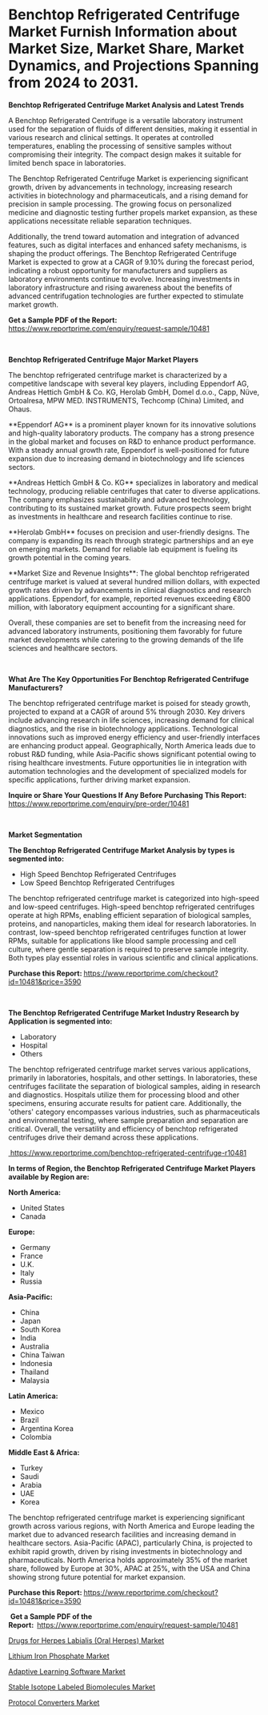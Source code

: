 <p><h1>Benchtop Refrigerated Centrifuge Market Furnish Information about Market Size, Market Share, Market Dynamics, and Projections Spanning from 2024 to 2031.</h1></p><p><strong>Benchtop Refrigerated Centrifuge Market Analysis and Latest Trends</strong></p>
<p><p>A Benchtop Refrigerated Centrifuge is a versatile laboratory instrument used for the separation of fluids of different densities, making it essential in various research and clinical settings. It operates at controlled temperatures, enabling the processing of sensitive samples without compromising their integrity. The compact design makes it suitable for limited bench space in laboratories.</p><p>The Benchtop Refrigerated Centrifuge Market is experiencing significant growth, driven by advancements in technology, increasing research activities in biotechnology and pharmaceuticals, and a rising demand for precision in sample processing. The growing focus on personalized medicine and diagnostic testing further propels market expansion, as these applications necessitate reliable separation techniques. </p><p>Additionally, the trend toward automation and integration of advanced features, such as digital interfaces and enhanced safety mechanisms, is shaping the product offerings. The Benchtop Refrigerated Centrifuge Market is expected to grow at a CAGR of 9.10% during the forecast period, indicating a robust opportunity for manufacturers and suppliers as laboratory environments continue to evolve. Increasing investments in laboratory infrastructure and rising awareness about the benefits of advanced centrifugation technologies are further expected to stimulate market growth.</p></p>
<p><strong>Get a Sample PDF of the Report:&nbsp;</strong> <a href="https://www.reportprime.com/enquiry/request-sample/10481?utm_campaign=1170&utm_medium=2&utm_source=Github&utm_content=ia&utm_term=28112024&utm_id=benchtop-refrigerated-centrifuge">https://www.reportprime.com/enquiry/request-sample/10481</a></p>
<p>&nbsp;</p>
<p><strong>Benchtop Refrigerated Centrifuge Major Market Players</strong></p>
<p><p>The benchtop refrigerated centrifuge market is characterized by a competitive landscape with several key players, including Eppendorf AG, Andreas Hettich GmbH & Co. KG, Herolab GmbH, Domel d.o.o., Capp, Nüve, Ortoalresa, MPW MED. INSTRUMENTS, Techcomp (China) Limited, and Ohaus. </p><p>**Eppendorf AG** is a prominent player known for its innovative solutions and high-quality laboratory products. The company has a strong presence in the global market and focuses on R&D to enhance product performance. With a steady annual growth rate, Eppendorf is well-positioned for future expansion due to increasing demand in biotechnology and life sciences sectors.</p><p>**Andreas Hettich GmbH & Co. KG** specializes in laboratory and medical technology, producing reliable centrifuges that cater to diverse applications. The company emphasizes sustainability and advanced technology, contributing to its sustained market growth. Future prospects seem bright as investments in healthcare and research facilities continue to rise.</p><p>**Herolab GmbH** focuses on precision and user-friendly designs. The company is expanding its reach through strategic partnerships and an eye on emerging markets. Demand for reliable lab equipment is fueling its growth potential in the coming years.</p><p>**Market Size and Revenue Insights**: The global benchtop refrigerated centrifuge market is valued at several hundred million dollars, with expected growth rates driven by advancements in clinical diagnostics and research applications. Eppendorf, for example, reported revenues exceeding €800 million, with laboratory equipment accounting for a significant share.</p><p>Overall, these companies are set to benefit from the increasing need for advanced laboratory instruments, positioning them favorably for future market developments while catering to the growing demands of the life sciences and healthcare sectors.</p></p>
<p>&nbsp;</p>
<p><strong>What Are The Key Opportunities For Benchtop Refrigerated Centrifuge Manufacturers?</strong></p>
<p><p>The benchtop refrigerated centrifuge market is poised for steady growth, projected to expand at a CAGR of around 5% through 2030. Key drivers include advancing research in life sciences, increasing demand for clinical diagnostics, and the rise in biotechnology applications. Technological innovations such as improved energy efficiency and user-friendly interfaces are enhancing product appeal. Geographically, North America leads due to robust R&D funding, while Asia-Pacific shows significant potential owing to rising healthcare investments. Future opportunities lie in integration with automation technologies and the development of specialized models for specific applications, further driving market expansion.</p></p>
<p><strong>Inquire or Share Your Questions If Any Before Purchasing This Report:</strong> <a href="https://www.reportprime.com/enquiry/pre-order/10481?utm_campaign=1170&utm_medium=2&utm_source=Github&utm_content=ia&utm_term=28112024&utm_id=benchtop-refrigerated-centrifuge">https://www.reportprime.com/enquiry/pre-order/10481</a></p>
<p>&nbsp;</p>
<p><strong>Market Segmentation</strong></p>
<p><strong>The Benchtop Refrigerated Centrifuge Market Analysis by types is segmented into:</strong></p>
<p><ul><li>High Speed Benchtop Refrigerated Centrifuges</li><li>Low Speed Benchtop Refrigerated Centrifuges</li></ul></p>
<p><p>The benchtop refrigerated centrifuge market is categorized into high-speed and low-speed centrifuges. High-speed benchtop refrigerated centrifuges operate at high RPMs, enabling efficient separation of biological samples, proteins, and nanoparticles, making them ideal for research laboratories. In contrast, low-speed benchtop refrigerated centrifuges function at lower RPMs, suitable for applications like blood sample processing and cell culture, where gentle separation is required to preserve sample integrity. Both types play essential roles in various scientific and clinical applications.</p></p>
<p><strong>Purchase this Report:&nbsp;</strong><a href="https://www.reportprime.com/checkout?id=10481&price=3590&utm_campaign=1170&utm_medium=2&utm_source=Github&utm_content=ia&utm_term=28112024&utm_id=benchtop-refrigerated-centrifuge">https://www.reportprime.com/checkout?id=10481&price=3590</a></p>
<p>&nbsp;</p>
<p><strong>The Benchtop Refrigerated Centrifuge Market Industry Research by Application is segmented into:</strong></p>
<p><ul><li>Laboratory</li><li>Hospital</li><li>Others</li></ul></p>
<p><p>The benchtop refrigerated centrifuge market serves various applications, primarily in laboratories, hospitals, and other settings. In laboratories, these centrifuges facilitate the separation of biological samples, aiding in research and diagnostics. Hospitals utilize them for processing blood and other specimens, ensuring accurate results for patient care. Additionally, the 'others' category encompasses various industries, such as pharmaceuticals and environmental testing, where sample preparation and separation are critical. Overall, the versatility and efficiency of benchtop refrigerated centrifuges drive their demand across these applications.</p></p>
<p><a href="https://www.reportprime.com/benchtop-refrigerated-centrifuge-r10481?utm_campaign=1170&utm_medium=2&utm_source=Github&utm_content=ia&utm_term=28112024&utm_id=benchtop-refrigerated-centrifuge">&nbsp;https://www.reportprime.com/benchtop-refrigerated-centrifuge-r10481</a></p>
<p><strong>In terms of Region, the Benchtop Refrigerated Centrifuge Market Players available by Region are:</strong></p>
<p>
    <p> <strong> North America: </strong>
        <ul>
            <li>United States</li>
            <li>Canada</li>
        </ul>
        </p> 
    <p> <strong> Europe: </strong>
        <ul>
            <li>Germany</li>
            <li>France</li>
            <li>U.K.</li>
            <li>Italy</li>
            <li>Russia</li>
        </ul>
        </p> 
    <p> <strong> Asia-Pacific: </strong>
        <ul>
            <li>China</li>
            <li>Japan</li>
            <li>South Korea</li>
            <li>India</li>
            <li>Australia</li>
            <li>China Taiwan</li>
            <li>Indonesia</li>
            <li>Thailand</li>
            <li>Malaysia</li>
        </ul>
        </p> 
    <p> <strong> Latin America: </strong>
        <ul>
            <li>Mexico</li>
            <li>Brazil</li>
            <li>Argentina Korea</li>
            <li>Colombia</li>
        </ul>
        </p> 
    <p> <strong> Middle East & Africa: </strong>
        <ul>
            <li>Turkey</li>
            <li>Saudi</li>
            <li>Arabia</li>
            <li>UAE</li>
            <li>Korea</li>
        </ul>
    </p>
    </p>
<p><p>The benchtop refrigerated centrifuge market is experiencing significant growth across various regions, with North America and Europe leading the market due to advanced research facilities and increasing demand in healthcare sectors. Asia-Pacific (APAC), particularly China, is projected to exhibit rapid growth, driven by rising investments in biotechnology and pharmaceuticals. North America holds approximately 35% of the market share, followed by Europe at 30%, APAC at 25%, with the USA and China showing strong future potential for market expansion.</p></p>
<p><strong>Purchase this Report: </strong><a href="https://www.reportprime.com/checkout?id=10481&price=3590&utm_campaign=1170&utm_medium=2&utm_source=Github&utm_content=ia&utm_term=28112024&utm_id=benchtop-refrigerated-centrifuge">https://www.reportprime.com/checkout?id=10481&price=3590</a></p>
<p>&nbsp;<strong>Get a Sample PDF of the Report:&nbsp;&nbsp;</strong><a href="https://www.reportprime.com/enquiry/request-sample/10481?utm_campaign=1170&utm_medium=2&utm_source=Github&utm_content=ia&utm_term=28112024&utm_id=benchtop-refrigerated-centrifuge">https://www.reportprime.com/enquiry/request-sample/10481</a></p>
<p><strong></strong></p>
<p><p><a href="https://issuu.com/reportprime-2/docs/drugs-for-herpes-labialis-oral-herp_8248ed7dc5601d?utm_campaign=1170&utm_medium=2&utm_source=Github&utm_content=ia&utm_term=28112024&utm_id=benchtop-refrigerated-centrifuge">Drugs for Herpes Labialis (Oral Herpes) Market</a></p><p><a href="https://www.linkedin.com/pulse/lithium-iron-phosphate-market-evolution-future-outlook-forecasting-n6bec?utm_campaign=1170&utm_medium=2&utm_source=Github&utm_content=ia&utm_term=28112024&utm_id=benchtop-refrigerated-centrifuge">Lithium Iron Phosphate Market</a></p><p><a href="https://www.linkedin.com/pulse/adaptive-learning-software-market-expected-see-significant-competition-rfmsf?utm_campaign=1170&utm_medium=2&utm_source=Github&utm_content=ia&utm_term=28112024&utm_id=benchtop-refrigerated-centrifuge">Adaptive Learning Software Market</a></p><p><a href="https://issuu.com/reportprime-2/docs/stable-isotope-labeled-biomolecules_380d2c2abef80f?utm_campaign=1170&utm_medium=2&utm_source=Github&utm_content=ia&utm_term=28112024&utm_id=benchtop-refrigerated-centrifuge">Stable Isotope Labeled Biomolecules Market</a></p><p><a href="https://www.linkedin.com/pulse/protocol-converters-market2024-2031-industry-insights-7bgme?utm_campaign=1170&utm_medium=2&utm_source=Github&utm_content=ia&utm_term=28112024&utm_id=benchtop-refrigerated-centrifuge">Protocol Converters Market</a></p></p>
